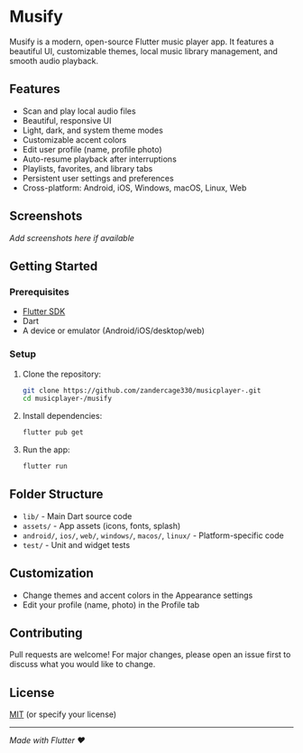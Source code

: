 # Musify

Musify is a modern, open-source Flutter music player app. It features a beautiful UI, customizable themes, local music library management, and smooth audio playback. 

## Features
- Scan and play local audio files
- Beautiful, responsive UI
- Light, dark, and system theme modes
- Customizable accent colors
- Edit user profile (name, profile photo)
- Auto-resume playback after interruptions
- Playlists, favorites, and library tabs
- Persistent user settings and preferences
- Cross-platform: Android, iOS, Windows, macOS, Linux, Web

## Screenshots
*Add screenshots here if available*

## Getting Started

### Prerequisites
- [Flutter SDK](https://flutter.dev/docs/get-started/install)
- Dart
- A device or emulator (Android/iOS/desktop/web)

### Setup
1. Clone the repository:
   ```bash
   git clone https://github.com/zandercage330/musicplayer-.git
   cd musicplayer-/musify
   ```
2. Install dependencies:
   ```bash
   flutter pub get
   ```
3. Run the app:
   ```bash
   flutter run
   ```

## Folder Structure
- `lib/` - Main Dart source code
- `assets/` - App assets (icons, fonts, splash)
- `android/`, `ios/`, `web/`, `windows/`, `macos/`, `linux/` - Platform-specific code
- `test/` - Unit and widget tests

## Customization
- Change themes and accent colors in the Appearance settings
- Edit your profile (name, photo) in the Profile tab

## Contributing
Pull requests are welcome! For major changes, please open an issue first to discuss what you would like to change.

## License
[MIT](../LICENSE) (or specify your license)

---

*Made with Flutter ❤️*
